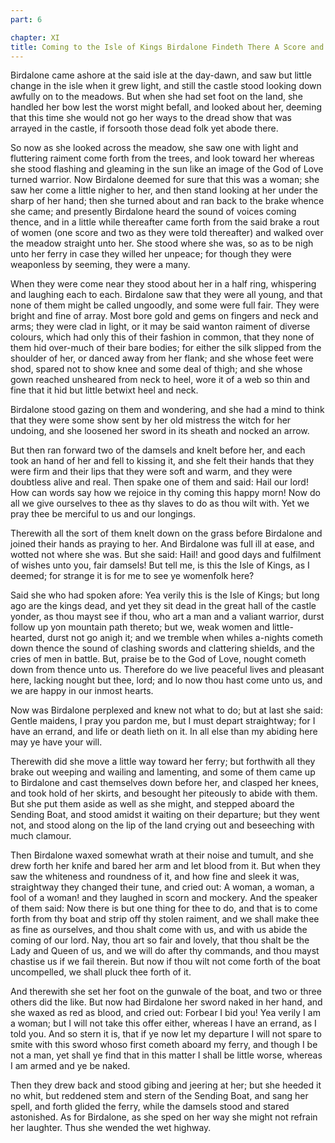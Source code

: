 ```yaml
---
part: 6

chapter: XI
title: Coming to the Isle of Kings Birdalone Findeth There A Score and Two of Fair Damsels Who Would Fain Have Her Company
---
```


Birdalone came ashore at the said isle at the day-dawn, and saw but little change in the isle when it grew light, and still the castle stood looking down awfully on to the meadows. But when she had set foot on the land, she handled her bow lest the worst might befall, and looked about her, deeming that this time she would not go her ways to the dread show that was arrayed in the castle, if forsooth those dead folk yet abode there.

So now as she looked across the meadow, she saw one with light and fluttering raiment come forth from the trees, and look toward her whereas she stood flashing and gleaming in the sun like an image of the God of Love turned warrior. Now Birdalone deemed for sure that this was a woman; she saw her come a little nigher to her, and then stand looking at her under the sharp of her hand; then she turned about and ran back to the brake whence she came; and presently Birdalone heard the sound of voices coming thence, and in a little while thereafter came forth from the said brake a rout of women (one score and two as they were told thereafter) and walked over the meadow straight unto her. She stood where she was, so as to be nigh unto her ferry in case they willed her unpeace; for though they were weaponless by seeming, they were a many.

When they were come near they stood about her in a half ring, whispering and laughing each to each. Birdalone saw that they were all young, and that none of them might be called ungoodly, and some were full fair. They were bright and fine of array. Most bore gold and gems on fingers and neck and arms; they were clad in light, or it may be said wanton raiment of diverse colours, which had only this of their fashion in common, that they none of them hid over-much of their bare bodies; for either the silk slipped from the shoulder of her, or danced away from her flank; and she whose feet were shod, spared not to show knee and some deal of thigh; and she whose gown reached unsheared from neck to heel, wore it of a web so thin and fine that it hid but little betwixt heel and neck.

Birdalone stood gazing on them and wondering, and she had a mind to think that they were some show sent by her old mistress the witch for her undoing, and she loosened her sword in its sheath and nocked an arrow.

But then ran forward two of the damsels and knelt before her, and each took an hand of her and fell to kissing it, and she felt their hands that they were firm and their lips that they were soft and warm, and they were doubtless alive and real. Then spake one of them and said: Hail our lord! How can words say how we rejoice in thy coming this happy morn! Now do all we give ourselves to thee as thy slaves to do as thou wilt with. Yet we pray thee be merciful to us and our longings.

Therewith all the sort of them knelt down on the grass before Birdalone and joined their hands as praying to her. And Birdalone was full ill at ease, and wotted not where she was. But she said: Hail! and good days and fulfilment of wishes unto you, fair damsels! But tell me, is this the Isle of Kings, as I deemed; for strange it is for me to see ye womenfolk here?

Said she who had spoken afore: Yea verily this is the Isle of Kings; but long ago are the kings dead, and yet they sit dead in the great hall of the castle yonder, as thou mayst see if thou, who art a man and a valiant warrior, durst follow up yon mountain path thereto; but we, weak women and little-hearted, durst not go anigh it; and we tremble when whiles a-nights cometh down thence the sound of clashing swords and clattering shields, and the cries of men in battle. But, praise be to the God of Love, nought cometh down from thence unto us. Therefore do we live peaceful lives and pleasant here, lacking nought but thee, lord; and lo now thou hast come unto us, and we are happy in our inmost hearts.

Now was Birdalone perplexed and knew not what to do; but at last she said: Gentle maidens, I pray you pardon me, but I must depart straightway; for I have an errand, and life or death lieth on it. In all else than my abiding here may ye have your will.

Therewith did she move a little way toward her ferry; but forthwith all they brake out weeping and wailing and lamenting, and some of them came up to Birdalone and cast themselves down before her, and clasped her knees, and took hold of her skirts, and besought her piteously to abide with them. But she put them aside as well as she might, and stepped aboard the Sending Boat, and stood amidst it waiting on their departure; but they went not, and stood along on the lip of the land crying out and beseeching with much clamour.

Then Birdalone waxed somewhat wrath at their noise and tumult, and she drew forth her knife and bared her arm and let blood from it. But when they saw the whiteness and roundness of it, and how fine and sleek it was, straightway they changed their tune, and cried out: A woman, a woman, a fool of a woman! and they laughed in scorn and mockery. And the speaker of them said: Now there is but one thing for thee to do, and that is to come forth from thy boat and strip off thy stolen raiment, and we shall make thee as fine as ourselves, and thou shalt come with us, and with us abide the coming of our lord. Nay, thou art so fair and lovely, that thou shalt be the Lady and Queen of us, and we will do after thy commands, and thou mayst chastise us if we fail therein. But now if thou wilt not come forth of the boat uncompelled, we shall pluck thee forth of it.

And therewith she set her foot on the gunwale of the boat, and two or three others did the like. But now had Birdalone her sword naked in her hand, and she waxed as red as blood, and cried out: Forbear I bid you! Yea verily I am a woman; but I will not take this offer either, whereas I have an errand, as I told you. And so stern it is, that if ye now let my departure I will not spare to smite with this sword whoso first cometh aboard my ferry, and though I be not a man, yet shall ye find that in this matter I shall be little worse, whereas I am armed and ye be naked.

Then they drew back and stood gibing and jeering at her; but she heeded it no whit, but reddened stem and stern of the Sending Boat, and sang her spell, and forth glided the ferry, while the damsels stood and stared astonished. As for Birdalone, as she sped on her way she might not refrain her laughter. Thus she wended the wet highway.
